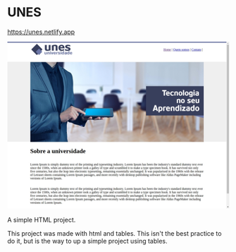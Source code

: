 # UNES

https://unes.netlify.app

![](Unes-website.jpg)

A simple HTML project.


This project was made with html and tables.
This isn't the best practice to do it, but is the way to up a simple project using tables.



